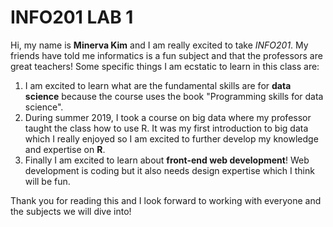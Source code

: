# INFO201 LAB 1

Hi, my name is **Minerva Kim**
and I am really excited to take *INFO201*.
My friends have told me informatics is a fun subject and that the professors are great teachers!
Some specific things I am ecstatic to learn in this class are:
1. I am excited to learn what are the fundamental skills are for **data science** because the course uses the book "Programming skills for data science". 
2. During summer 2019, I took a course on big data where my professor taught the class how to use R. It was my first introduction to big data which I really enjoyed so I am excited to further develop my knowledge and expertise on **R**.
3. Finally I am excited to learn about **front-end web development**! Web development is coding but it also needs design expertise which I think will be fun. 

Thank you for reading this and I look forward to working with everyone and the subjects we will dive into!